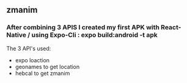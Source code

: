 ## zmanim
### After combining 3 APIS I created my first APK with React-Native / using Expo-Cli : expo build:android -t apk 
The 3 API's used:
* expo loaction
* geonames to get location
* hebcal to get zmanim
